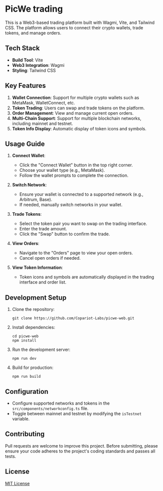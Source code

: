 # PicWe trading

This is a Web3-based trading platform built with Wagmi, Vite, and Tailwind CSS. The platform allows users to connect their crypto wallets, trade tokens, and manage orders.

## Tech Stack

- **Build Tool**: Vite
- **Web3 Integration**: Wagmi
- **Styling**: Tailwind CSS

## Key Features

1. **Wallet Connection**: Support for multiple crypto wallets such as MetaMask, WalletConnect, etc.
2. **Token Trading**: Users can swap and trade tokens on the platform.
3. **Order Management**: View and manage current open orders.
4. **Multi-Chain Support**: Support for multiple blockchain networks, including mainnet and testnet.
5. **Token Info Display**: Automatic display of token icons and symbols.

## Usage Guide

1. **Connect Wallet**:
   - Click the "Connect Wallet" button in the top right corner.
   - Choose your wallet type (e.g., MetaMask).
   - Follow the wallet prompts to complete the connection.

2. **Switch Network**:
   - Ensure your wallet is connected to a supported network (e.g., Arbitrum, Base).
   - If needed, manually switch networks in your wallet.

3. **Trade Tokens**:
   - Select the token pair you want to swap on the trading interface.
   - Enter the trade amount.
   - Click the "Swap" button to confirm the trade.

4. **View Orders**:
   - Navigate to the "Orders" page to view your open orders.
   - Cancel open orders if needed.

5. **View Token Information**:
   - Token icons and symbols are automatically displayed in the trading interface and order list.

## Development Setup

1. Clone the repository:
   ```
   git clone https://github.com/Copariot-Labs/picwe-web.git
   ```

2. Install dependencies:
   ```
   cd picwe-web
   npm install
   ```

3. Run the development server:
   ```
   npm run dev
   ```

4. Build for production:
   ```
   npm run build
   ```

## Configuration

- Configure supported networks and tokens in the `src/components/networkconfig.ts` file.
- Toggle between mainnet and testnet by modifying the `isTestnet` variable.

## Contributing

Pull requests are welcome to improve this project. Before submitting, please ensure your code adheres to the project's coding standards and passes all tests.

## License

[MIT License](LICENSE)
